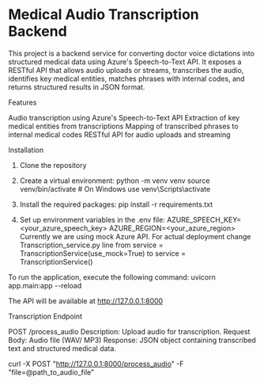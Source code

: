 # Medical Audio Transcription Backend

This project is a backend service for converting doctor voice dictations into structured medical data using Azure's Speech-to-Text API. It exposes a RESTful API that allows audio uploads or streams, transcribes the audio, identifies key medical entities, matches phrases with internal codes, and returns structured results in JSON format.

Features

Audio transcription using Azure's Speech-to-Text API
Extraction of key medical entities from transcriptions
Mapping of transcribed phrases to internal medical codes
RESTful API for audio uploads and streaming

Installation

1. Clone the repository
2. Create a virtual environment:
   python -m venv venv
   source venv/bin/activate  # On Windows use venv\Scripts\activate

3. Install the required packages:
   pip install -r requirements.txt

4. Set up environment variables in the .env file:
   AZURE_SPEECH_KEY=<your_azure_speech_key>
   AZURE_REGION=<your_azure_region>
   Currently we are using mock Azure API.
   For actual deployment change Transcription_service.py line from service = TranscriptionService(use_mock=True) to service = TranscriptionService()


To run the application, execute the following command:
uvicorn app.main:app --reload


The API will be available at http://127.0.0.1:8000

Transcription Endpoint

POST /process_audio
  Description: Upload audio for transcription.
  Request Body: Audio file (WAV/ MP3)
  Response: JSON object containing transcribed text and structured
  medical data.

curl -X POST "http://127.0.0.1:8000/process_audio" -F "file=@path_to_audio_file"


